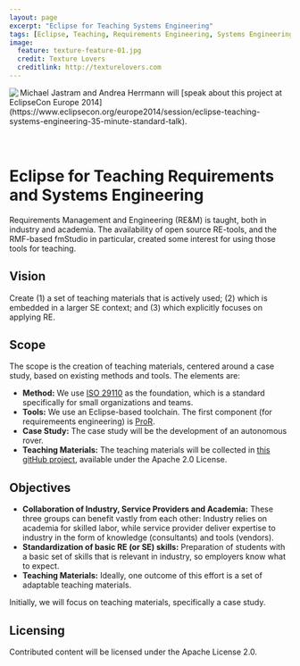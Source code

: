 ```yaml
---
layout: page
excerpt: "Eclipse for Teaching Systems Engineering"
tags: [Eclipse, Teaching, Requirements Engineering, Systems Engineering]
image:
  feature: texture-feature-01.jpg
  credit: Texture Lovers
  creditlink: http://texturelovers.com
---
```


<a href="https://www.eclipsecon.org/europe2014/session/eclipse-teaching-systems-engineering-35-minute-standard-talk">
<img src="https://www.eclipsecon.org/europe2014/sites/default/files/ECE%20Friends%20100x100%20I%27m%20speaking%20at.png" align="left" /></a>
Michael Jastram and Andrea Herrmann will [speak about this project at EclipseCon Europe 2014](https://www.eclipsecon.org/europe2014/session/eclipse-teaching-systems-engineering-35-minute-standard-talk).<br/><br/><br/>

# Eclipse for Teaching Requirements and Systems Engineering

Requirements Management and Engineering (RE&M) is taught, both in industry and academia. The availability of open source RE-tools, and the RMF-based fmStudio in particular, created some interest for using those tools for teaching.

## Vision

Create (1) a set of teaching materials that is actively used; (2) which is embedded in a larger SE context; and (3) which explicitly focuses on applying RE.

## Scope

The scope is the creation of teaching materials, centered around a case study, based on existing methods and tools. The elements are:

* **Method:** We use [ISO 29110](http://en.wikipedia.org/wiki/ISO_29110) as the foundation, which is a standard specifically for small organizations and teams.
* **Tools:** We use an Eclipse-based toolchain.  The first component (for requiremeents engineering) is [ProR](https://www.eclipse.org/rmf/).
* **Case Study:** The case study will be the development of an autonomous rover.
* **Teaching Materials:** The teaching materials will be collected in [this gitHub project](https://github.com/jastram/teaching), available under the Apache 2.0 License.

## Objectives

*    **Collaboration of Industry, Service Providers and Academia:** These three groups can benefit vastly from each other: Industry relies on academia for skilled labor, while service provider deliver expertise to industry in the form of knowledge (consultants) and tools (vendors).
*    **Standardization of basic RE (or SE) skills:** Preparation of students with a basic set of skills that is relevant in industry, so employers know what to expect.
*    **Teaching Materials:** Ideally, one outcome of this effort is a set of adaptable teaching materials. 

Initially, we will focus on teaching materials, specifically a case study. 

## Licensing

Contributed content will be licensed under the Apache License 2.0.
